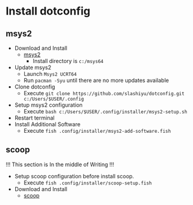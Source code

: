 # Install dotconfig

## msys2

- Download and Install
  - [msys2](https://www.msys2.org/)  
    - Install directory is `c:/msys64`
- Update msys2
  - Launch `Msys2 UCRT64`
  - Run `pacman -Syu` until there are no more updates available
- Clone dotconfig
  - Execute `git clone https://github.com/slashiyu/dotconfig.git c:/Users/$USER/.config`
- Setup msys2 configuration
  - Execute `bash c:/Users/$USER/.config/installer/msys2-setup.sh`
- Restart terminal
- Install Additional Software
  - Execute `fish .config/installer/msys2-add-software.fish`

## scoop

!!! This section is In the middle of Writing !!!

- Setup scoop configuration before install scoop.
  - Execute `fish .config/installer/scoop-setup.fish`
- Download and Install
  - [scoop](https://scoop.sh) 

